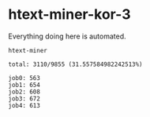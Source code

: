 # htext-miner-kor-3

Everything doing here is automated.

```
htext-miner

total: 3110/9855 (31.557584982242513%)

job0: 563
job1: 654
job2: 608
job3: 672
job4: 613
```